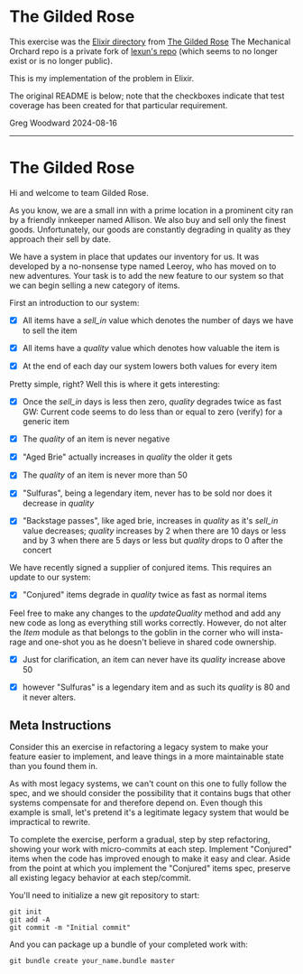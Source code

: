 # The Gilded Rose

This exercise was the [Elixir directory](https://github.com/mechanical-orchard/the-gilded-rose/tree/main/implementations/elixir) 
from [The Gilded Rose](https://github.com/mechanical-orchard/the-gilded-rose)
The Mechanical Orchard repo is a private fork of [lexun's repo](https://github.com/lexun/the-gilded-rose) 
(which seems to no longer exist or is no longer public).  

This is my implementation of the problem in Elixir.

The original README is below; note that the checkboxes indicate that test coverage has been created for
that particular requirement.

Greg Woodward
2024-08-16

----------------------------------------------------------------------------------------------------

# The Gilded Rose

Hi and welcome to team Gilded Rose.

As you know, we are a small inn with a prime location in a prominent city ran by
a friendly innkeeper named Allison. We also buy and sell only the finest goods.
Unfortunately, our goods are constantly degrading in quality as they approach
their sell by date.

We have a system in place that updates our inventory for us. It was developed by
a no-nonsense type named Leeroy, who has moved on to new adventures. Your task
is to add the new feature to our system so that we can begin selling a new
category of items.

First an introduction to our system:

- [x] All items have a _sell_in_ value which denotes the number of days we have to
  sell the item

- [x] All items have a _quality_ value which denotes how valuable the item is

- [x] At the end of each day our system lowers both values for every item

Pretty simple, right? Well this is where it gets interesting:

- [x] Once the _sell_in_ days is less then zero, _quality_ degrades twice as fast
  GW: Current code seems to do less than or equal to zero (verify) for a generic item

- [x] The _quality_ of an item is never negative

- [x] "Aged Brie" actually increases in _quality_ the older it gets

- [x] The _quality_ of an item is never more than 50

- [x] "Sulfuras", being a legendary item, never has to be sold nor does it decrease
  in _quality_

- [x] "Backstage passes", like aged brie, increases in _quality_ as it's _sell_in_
  value decreases; _quality_ increases by 2 when there are 10 days or less and
  by 3 when there are 5 days or less but _quality_ drops to 0 after the concert

We have recently signed a supplier of conjured items. This requires an update to
our system:

- [x] "Conjured" items degrade in _quality_ twice as fast as normal items

Feel free to make any changes to the _updateQuality_ method and add any new code
as long as everything still works correctly. However, do not alter the _Item_
module as that belongs to the goblin in the corner who will insta-rage and
one-shot you as he doesn't believe in shared code ownership.

- [x] Just for clarification, an item can never have its _quality_ increase above 50
  
- [x] however "Sulfuras" is a legendary item and as such its _quality_ is 80 and it
never alters.

## Meta Instructions

Consider this an exercise in refactoring a legacy system to make your feature
easier to implement, and leave things in a more maintainable state than you
found them in.

As with most legacy systems, we can't count on this one to fully follow the
spec, and we should consider the possibility that it contains bugs that other
systems compensate for and therefore depend on. Even though this example is
small, let's pretend it's a legitimate legacy system that would be impractical
to rewrite.

To complete the exercise, perform a gradual, step by step refactoring, showing
your work with micro-commits at each step. Implement "Conjured" items when the
code has improved enough to make it easy and clear. Aside from the point at
which you implement the "Conjured" items spec, preserve all existing legacy
behavior at each step/commit.

You'll need to initialize a new git repository to start:

```
git init
git add -A
git commit -m "Initial commit"
```

And you can package up a bundle of your completed work with:

```
git bundle create your_name.bundle master
```
